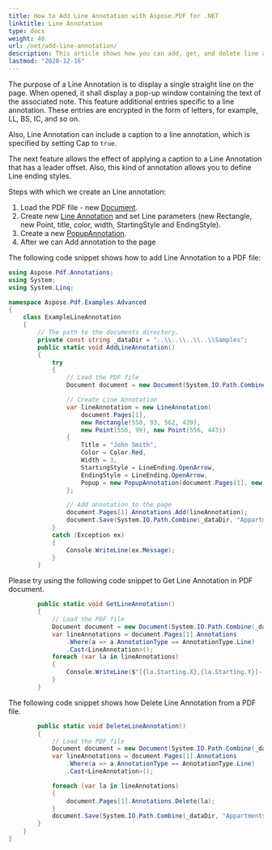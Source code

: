 ```yaml
---
title: How to Add Line Annotation with Aspose.PDF for .NET
linktitle: Line Annotation
type: docs
weight: 40
url: /net/add-line-annotation/
description: This article shows how you can add, get, and delete line annotation from your PDF document.
lastmod: "2020-12-16"
---
```


The purpose of a Line Annotation is to display a single straight line on the page. When opened, it shall display a pop-up window containing the text of the associated note.
This feature additional entries specific to a line annotation. These entries are encrypted in the form of letters, for example, LL, BS, IC, and so on.

Also, Line Annotation can include a caption to a line annotation, which is specified by setting Cap to `true`.

The next feature allows the effect of applying a caption to a Line Annotation that has a leader offset.
Also, this kind of annotation allows you to define Line ending styles.

Steps with which we create an Line annotation:

1. Load the PDF file - new [Document](https://apireference.aspose.com/pdf/net/aspose.pdf/document).
1. Create new [Line Annotation](https://apireference.aspose.com/pdf/net/aspose.pdf.annotations/lineannotation/methods/index) and set Line parameters (new Rectangle, new Point, title, color, width, StartingStyle and EndingStyle).
1. Create a new [PopupAnnotation](https://apireference.aspose.com/pdf/net/aspose.pdf.annotations/popupannotation/methods/index).
1. After we can Add annotation to the page

The following code snippet shows how to add Line Annotation to a PDF file:

```csharp
using Aspose.Pdf.Annotations;
using System;
using System.Linq;

namespace Aspose.Pdf.Examples.Advanced
{
    class ExampleLineAnnotation
    {
        // The path to the documents directory.
        private const string _dataDir = "..\\..\\..\\..\\Samples";
        public static void AddLineAnnotation()
        {
            try
            {
                // Load the PDF file
                Document document = new Document(System.IO.Path.Combine(_dataDir, "Appartments.pdf"));

                // Create Line Annotation
                var lineAnnotation = new LineAnnotation(
                    document.Pages[1],
                    new Rectangle(550, 93, 562, 439),
                    new Point(556, 99), new Point(556, 443))
                {
                    Title = "John Smith",
                    Color = Color.Red,
                    Width = 3,
                    StartingStyle = LineEnding.OpenArrow,
                    EndingStyle = LineEnding.OpenArrow,
                    Popup = new PopupAnnotation(document.Pages[1], new Rectangle(842, 124, 1021, 266))
                };

                // Add annotation to the page 
                document.Pages[1].Annotations.Add(lineAnnotation);
                document.Save(System.IO.Path.Combine(_dataDir, "Appartments_mod.pdf"));
            }
            catch (Exception ex)
            {
                Console.WriteLine(ex.Message);
            }
        }
```

Please try using the following code snippet to Get Line Annotation in PDF document.

```csharp
        public static void GetLineAnnotation()
        {
            // Load the PDF file
            Document document = new Document(System.IO.Path.Combine(_dataDir, "Appartments_mod.pdf"));
            var lineAnnotations = document.Pages[1].Annotations
                .Where(a => a.AnnotationType == AnnotationType.Line)
                .Cast<LineAnnotation>();
            foreach (var la in lineAnnotations)
            {
                Console.WriteLine($"[{la.Starting.X},{la.Starting.Y}]-[{la.Ending.X},{la.Ending.Y}]");
            }
        }
```

The following code snippet shows how Delete Line Annotation from a PDF file.

```csharp
        public static void DeleteLineAnnotation()
        {
            // Load the PDF file
            Document document = new Document(System.IO.Path.Combine(_dataDir, "Appartments_mod.pdf"));
            var lineAnnotations = document.Pages[1].Annotations
                .Where(a => a.AnnotationType == AnnotationType.Line)
                .Cast<LineAnnotation>();

            foreach (var la in lineAnnotations)
            {
                document.Pages[1].Annotations.Delete(la);
            }
            document.Save(System.IO.Path.Combine(_dataDir, "Appartments_del.pdf"));
        }
    }
}
```
